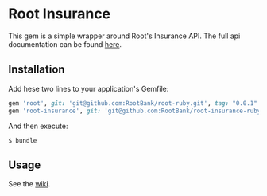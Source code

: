 # Root Insurance

This gem is a simple wrapper around Root's Insurance API.
The full api documentation can be found [here](https://app.root.co.za/docs/insurance/api).

## Installation

Add hese two lines to your application's Gemfile:

```ruby
gem 'root', git: 'git@github.com:RootBank/root-ruby.git', tag: "0.0.1"
gem 'root-insurance', git: 'git@github.com:RootBank/root-insurance-ruby.git', tag: "0.1.0"
```

And then execute:

    $ bundle

## Usage

See the [wiki](https://github.com/RootBank/root-insurance-ruby/wiki).
